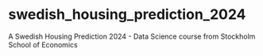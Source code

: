 # swedish_housing_prediction_2024
A Swedish Housing Prediction 2024 - Data Science course from Stockholm School of Economics
